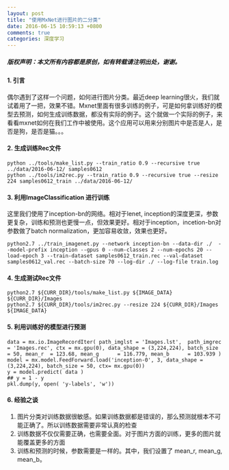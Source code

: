 ```yaml
---
layout: post
title: "使用MxNet进行图片的二分类"
date: 2016-06-15 10:59:13 +0800
comments: true
categories: 深度学习
---
```

##### 版权声明：本文所有内容都是原创，如有转载请注明出处，谢谢。

#### 1. 引言
偶尔遇到了这样一个问题，如何进行图片分类。最近deep learning很火，我们就试着用了一把，效果不错。Mxnet里面有很多训练的例子，可是如何拿训练好的模型去预测，如何生成训练数据，都没有实际的例子。这个就做一个实际的例子，来看看mxnet如何在我们工作中被使用。这个应用可以用来分别图片中是否是人，是否是狗，是否是猫。。。

#### 2. 生成训练Rec文件
```
python ../tools/make_list.py --train_ratio 0.9 --recursive true ../data/2016-06-12/ samples0612
python ../tools/im2rec.py --train_ratio 0.9 --recursive true --resize 224 samples0612_train ../data/2016-06-12/
```
#### 3. 利用ImageClassification 进行训练
这里我们使用了inception-bn的网络。相对于lenet, inception的深度更深，参数更复杂，训练和预测也更慢一点，但效果更好。相对于inception，incetion-bn对参数做了batch normalization，更加容易收敛，效果也更好。
```
python2.7 ../train_imagenet.py --network inception-bn --data-dir ./  --model-prefix inception --gpus 0 --num-classes 2 --num-epochs 20 --load-epoch 3 --train-dataset samples0612_train.rec --val-dataset samples0612_val.rec --batch-size 70 --log-dir ./ --log-file train.log
```
#### 4. 生成测试Rec文件
```
python2.7 ${CURR_DIR}/tools/make_list.py ${IMAGE_DATA} ${CURR_DIR}/Images
python2.7 ${CURR_DIR}/tools/im2rec.py --resize 224 ${CURR_DIR}/Images ${IMAGE_DATA}
```
#### 5. 利用训练好的模型进行预测
```
data = mx.io.ImageRecordIter( path_imglst = 'Images.lst',  path_imgrec = 'Images.rec', ctx = mx.gpu(0), data_shape = (3,224,224), batch_size = 50, mean_r  = 123.68, mean_g      = 116.779, mean_b      = 103.939 )
model = mx.model.FeedForward.load('inception-0', 3, data_shape = (3,224,224), batch_size = 50, ctx= mx.gpu(0))
y = model.predict( data )
## y = 1 - y
pkl.dump(y, open( 'y-labels', 'w'))
```
#### 6. 经验之谈
1. 图片分类对训练数据很敏感。如果训练数据都是错误的，那么预测就根本不可能正确了。所以训练数据需要非常认真的检查
2. 训练数据不仅仅需要正确，也需要全面。对于图片方面的训练，更多的图片就能覆盖更多的方面
3. 训练和预测的时候，参数需要是一样的。其中，我们设置了 mean_r, mean_g, mean_b。
